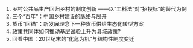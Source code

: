 1. 乡村公共品生产回归乡村的制度创新 ——以“工料法”对“招投标”的替代为例
2. 三个“百年”：中国乡村建设的脉络与展开
3. 货币“回锚”：新发展理念下一种货币供给生态化转型方案
4. 政策共同体如何推动基层试验上升为县域政策?
5. 回看中国：20世纪末的“化危为机”与结构性制度变迁
